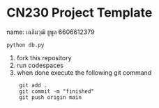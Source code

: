 # CN230 Project Template
name: เฉลิมวุฒิ ชูพูล 6606612379

    python db.py


1. fork this repository
2. run codespaces
3. when done execute the following git command

```
    git add .
    git commit -m "finished"
    git push origin main
```
